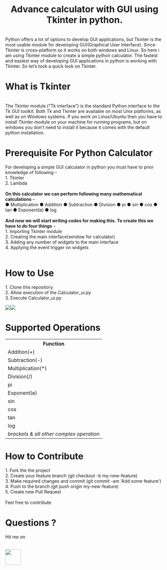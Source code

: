 <center><h1>Advance calculator with GUI using Tkinter in python.</h1></center>
<br>
Python offers a lot of options to develop  GUI applications, but Tkinter is the most usable module for developing GUI(Graphical User Interface). Since Tkinter is cross-platform so it works on both windows and Linux. So here i am using Tkinter module to create a simple python calculator.
The fastest and easiest way of developing GUI applications in python is working with Tkinter. So let’s took a quick look on Tkinter.

<h1>What is Tkinter</h1><br>
The Tkinter module (“Tk interface”) is the standard Python interface to the Tk GUI toolkit.
Both Tk and Tkinter are available on most Unix platforms, as well as on Windows systems.
If you work on Linux/Ubuntu then you have to install Tkinter module on your machine for running programs, but on windows you don’t need to install it because it comes with the default python installation.
<br>
<h1>Prerequisite For Python Calculator</h1>
For developing a simple GUI calculator in python you must have to prior knowledge of following –<br>
1. Tkinter<br>
2. Lambda<br>
<br>
<b>On this calculator we can perform following many mathematical calculations</b> –<br>
&#9679 Multiplication
&#9679 Addition
&#9679 Subtraction
&#9679 Division
&#9679 pi
&#9679 sin
&#9679 cos
&#9679 tan
&#9679 Exponent(e)
&#9679 log
<br><br>
<b>And now we will start writing codes for making this. To create this we have to do four things</b> –<br>
1. Importing Tkinter module<br>
2. Creating the main interface(window for calculator)<br>
3. Adding any number of widgets to the main interface<br>
4. Applying the event trigger on widgets
<br>
<br>
<h1>How to Use</h1>
<p>
1. Clone this repository.<br>
2. Allow execution of the Calculator_ui.py<br>
3. Execute Calculator_ui.py<br>
</p>
<img src="images/Screenshot (4).png"><img src="images/Screenshot 2.png">
<br>
<h1>Supported Operations</h1>

<table>
  <tr>
  <th>Function</th>
  </tr>
  <tr>
  <td>Addition(+)</td>
  </tr>
  <tr>
  <td>Subtraction(-)</td>
  </tr>
  <tr>
  <td>Multiplication(*)</td>
  </tr>
  <tr>
  <td>Division(/)</td>
  </tr>
  <tr>
  <td>pi</td>
  </tr>
  <tr>
  <td>Exponent(e)</td>
  </tr>
  <tr>
  <td>sin</td>
  </tr>
  <tr>
  <td>cos</td>
  </tr>
   <tr>
  <td>tan</td>
  </tr>
  <tr>
  <td>log</td>
  </tr>
  <tr>
  <td><i>brackets & all other complex operation</i></td>
  </tr>
</table>



<h1>How to Contribute</h1>
<p>
1. Fork the the project<br>
2. Create your feature branch (git checkout -b my-new-feature)<br>
3. Make required changes and commit (git commit -am 'Add some feature')<br>
4. Push to the branch (git push origin my-new-feature)<br>
5. Create new Pull Request<br>
<br>
  Feel free to contribute
</p>
 
<h1>Questions ?</h1>
<p>Hit me on</p><br>
<a href="https://instagram.com/d_verma32"><img src="https://www.freepnglogos.com/uploads/instagram-logo-png-transparent-0.png" height="50" width="50"></a>
